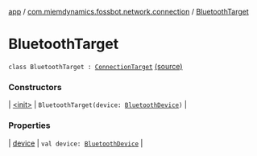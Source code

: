 [app](../../index.md) / [com.miemdynamics.fossbot.network.connection](../index.md) / [BluetoothTarget](./index.md)

# BluetoothTarget

`class BluetoothTarget : `[`ConnectionTarget`](../-connection-target.md) [(source)](https://github.com/binyot/fossbot/tree/master/app/src/main/java/com/miemdynamics/fossbot/network/connection/BluetoothConnection.kt#L12)

### Constructors

| [&lt;init&gt;](-init-.md) | `BluetoothTarget(device: `[`BluetoothDevice`](https://developer.android.com/reference/android/bluetooth/BluetoothDevice.html)`)` |

### Properties

| [device](device.md) | `val device: `[`BluetoothDevice`](https://developer.android.com/reference/android/bluetooth/BluetoothDevice.html) |

